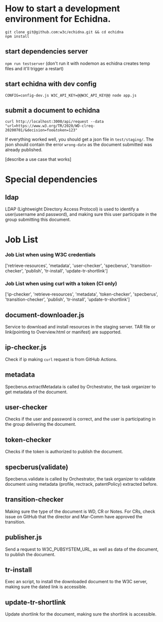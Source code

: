 # How to start a development environment for Echidna.

```
git clone git@github.com:w3c/echidna.git && cd echidna
npm install
````


## start dependencies server
`npm run testserver`  (don't run it with nodemon as echidna creates temp files and it'll trigger a restart)

## start echidna with dev config
`CONFIG=config-dev.js W3C_API_KEY=@@W3C_API_KEY@@ node app.js`



## submit a document to echidna
`curl http://localhost:3000/api/request --data "url=https://www.w3.org/TR/2020/WD-clreq-20200701/&decision=foo&token=123"`

If everything worked well, you should get a json file in `test/staging/`. The json should contain the error `wrong-date` as the document submitted was already published.

[describe a use case that works]

# Special dependencies

## ldap
LDAP (Lightweight Directory Access Protocol) is used to identify a user(username and password), and making sure this user participate in the group submitting this document.

# Job List

### Job List when using W3C credentials
['retrieve-resources', 'metadata', 'user-checker', 'specberus', 'transition-checker', 'publish', 'tr-install', 'update-tr-shortlink']

### Job List when using curl with a token (CI only)
['ip-checker', 'retrieve-resources', 'metadata', 'token-checker', 'specberus', 'transition-checker', 'publish', 'tr-install', 'update-tr-shortlink']

## document-downloader.js
Service to download and install resources in the staging server. TAR file or link(pointing to Overview.html or manifest) are supported.

## ip-checker.js
Check if ip making `curl` request is from GitHub Actions.

## metadata
Specberus.extractMetadata is called by Orchestrator, the task organizer to get metadata of the document.

## user-checker
Checks if the user and password is correct, and the user is participating in the group delivering the document.

## token-checker
Checks if the token is authorized to publish the document.
## specberus(validate)
Specberus.validate is called by Orchestrator, the task organizer to validate document using metadata (profile, rectrack, patentPolicy) extracted before.

## transition-checker
Making sure the type of the document is WD, CR or Notes. For CRs, check issue on GitHub that the director and Mar-Comm have approved the transition.

## publisher.js
Send a request to W3C_PUBSYSTEM_URL, as well as data of the document, to publish the document.

## tr-install
Exec an script, to install the downloaded document to the W3C server, making sure the dated link is accessible.

## update-tr-shortlink
Update shortlink for the document, making sure the shortlink is accessible.